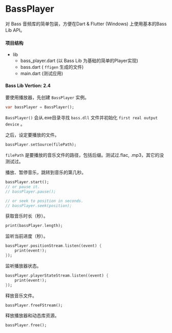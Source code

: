 # BassPlayer
对 Bass 音频库的简单包装，方便在Dart & Flutter (Windows) 上使用基本的Bass Lib API。

#### 项目结构
- lib
  - bass_player.dart (以 Bass Lib 为基础的简单的Player实现)
  - bass.dart ( `ffigen` 生成的文件)
  - main.dart (测试应用)

#### Bass Lib Vertion: 2.4

要使用播放器，先创建 `BassPlayer` 实例。
``` Dart
var bassPlayer = BassPlayer();
```
`BassPlayer()` 会从.exe目录寻找 `bass.dll` 文件并初始化 `first real output device` 。

之后，设定要播放的文件。
``` Dart
bassPlayer.setSource(filePath);
```
`filePath` 是要播放的音乐文件的路径，包括后缀。测试过.flac, .mp3，其它的没测试过。

播放、暂停音乐，跳转到音乐的第几秒。
``` Dart
bassPlayer.start();
// or pause it.
// bassPlayer.pause();

// or seek to position in seconds.
// bassPlayer.seek(position);
```

获取音乐时长（秒）。
``` Dart
print(bassPlayer.length);
```

监听当前进度（秒）。
``` Dart
bassPlayer.positionStream.listen((event) {
    print(event!);
});
```

监听播放器状态。
``` Dart
bassPlayer.playerStateStream.listen((event) {
    print(event!);
});
```

释放音乐文件。
``` Dart
bassPlayer.freeFStream();
```

释放播放器和动态库资源。
``` Dart
bassPlayer.free();
```